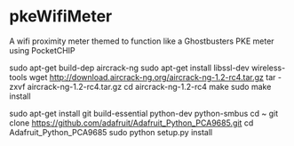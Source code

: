 # pkeWifiMeter
A wifi proximity meter themed to function like a Ghostbusters PKE meter using PocketCHIP


sudo apt-get build-dep aircrack-ng
sudo apt-get install libssl-dev wireless-tools
wget http://download.aircrack-ng.org/aircrack-ng-1.2-rc4.tar.gz
tar -zxvf aircrack-ng-1.2-rc4.tar.gz
cd aircrack-ng-1.2-rc4
make
sudo make install

sudo apt-get install git build-essential python-dev python-smbus
cd ~
git clone https://github.com/adafruit/Adafruit_Python_PCA9685.git
cd Adafruit_Python_PCA9685
sudo python setup.py install
